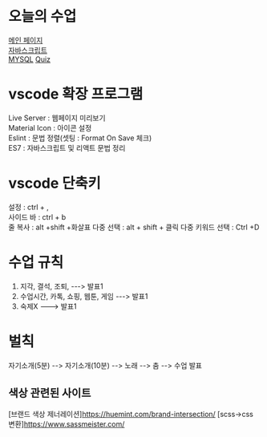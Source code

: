 # 오늘의 수업
[메인 페이지](https://rkdrudals0611.github.io/class-2024/)   
[자바스크립트](https://rkdrudals0611.github.io/class-2024/javascript/index.html)   
[MYSQL](https://rkdrudals0611.github.io/class-2024/mysql/index.html) 
[Quiz](https://rkdrudals0611.github.io/class-2024/quiz/index.html)
# vscode 확장 프로그램
Live Server : 웹페이지 미리보기   
Material Icon : 아이콘 설정   
Eslint : 문법 정렬(셋팅 : Format On Save 체크)   
ES7 : 자바스크립트 및 리액트 문법 정리   

# vscode 단축키
설정 : ctrl + ,   
사이드 바 : ctrl + b   
줄 복사 : alt +shift +화살표
다중 선택 : alt + shift + 클릭
다중 키워드 선택 : Ctrl +D

# 수업 규칙
1. 지각, 결석, 조퇴,  ---> 발표1
2. 수업시간, 카톡, 쇼핑, 웹툰, 게임 ---> 발표1
3. 숙제X ---> 발표1

# 벌칙
자기소개(5분) --> 자기소개(10분) --> 노래 --> 춤 --> 수업 발표

## 색상 관련된 사이트
[브랜드 색상 제너레이션]https://huemint.com/brand-intersection/
[scss->css 변환]https://www.sassmeister.com/